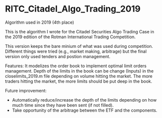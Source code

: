 # RITC_Citadel_Algo_Trading_2019
Algorithm used in 2019 (4th place)

This is the algorithm I wrote for the Citadel Securities Algo Trading Case in the 2019 edition of the Rotman International Trading Competition.

This version keeps the bare minium of what was used during competition. Different things were tried (e.g., market making, arbitrage) but the final version only used tenders and postion management.

Features: 
It modelizes the order book to implement optimal limit orders management. Depth of the limits in the book can be change (Inputs) in the closelimits_2019.m file depending on volume hitting the market. The more traders hitting the market, the more limits should be put deep in the book.

Future improvement:
- Automatically reduce/increase the depth of the limits depending on how much time since they have been sent (if not filled).
- Take opportunity of the arbitrage between the ETF and the components.









